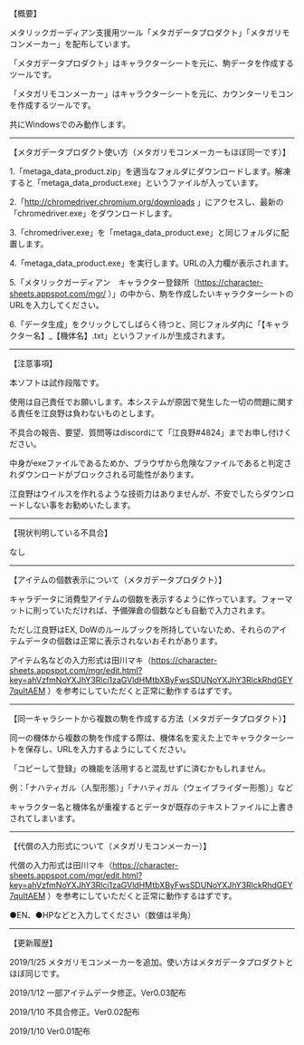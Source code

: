 【概要】

メタリックガーディアン支援用ツール「メタガデータプロダクト」「メタガリモコンメーカー」を配布しています。

「メタガデータプロダクト」はキャラクターシートを元に、駒データを作成するツールです。

「メタガリモコンメーカー」はキャラクターシートを元に、カウンターリモコンを作成するツールです。

共にWindowsでのみ動作します。

-------------------------------------------------------------------------------------------

【メタガデータプロダクト使い方（メタガリモコンメーカーもほぼ同一です）】

1.「metaga_data_product.zip」を適当なフォルダにダウンロードします。解凍すると「metaga_data_product.exe」というファイルが入っています。

2.「http://chromedriver.chromium.org/downloads 」にアクセスし、最新の「chromedriver.exe」をダウンロードします。

3.「chromedriver.exe」を「metaga_data_product.exe」と同じフォルダに配置します。

4.「metaga_data_product.exe」を実行します。URLの入力欄が表示されます。

5.「メタリックガーディアン　キャラクター登録所（https://character-sheets.appspot.com/mgr/ ）」の中から、駒を作成したいキャラクターシートのURLを入力してください。

6.「データ生成」をクリックしてしばらく待つと、同じフォルダ内に「【キャラクター名】_【機体名】.txt」というファイルが生成されます。

-------------------------------------------------------------------------------------------

【注意事項】

本ソフトは試作段階です。

使用は自己責任でお願いします。本システムが原因で発生した一切の問題に関する責任を江良野は負わないものとします。

不具合の報告、要望、質問等はdiscordにて「江良野#4824」までお申し付けください。

中身がexeファイルであるためか、ブラウザから危険なファイルであると判定されダウンロードがブロックされる可能性があります。

江良野はウイルスを作れるような技術力はありませんが、不安でしたらダウンロードしない事をお勧めいたします。

-------------------------------------------------------------------------------------------

【現状判明している不具合】

なし

-------------------------------------------------------------------------------------------

【アイテムの個数表示について（メタガデータプロダクト）】

キャラデータに消費型アイテムの個数を表示するように作っています。フォーマットに則っていただければ、予備弾倉の個数なども自動で入力されます。

ただし江良野はEX, DoWのルールブックを所持していないため、それらのアイテムデータの個数は正常に表示されないおそれがあります。

アイテム名などの入力形式は田川マキ（https://character-sheets.appspot.com/mgr/edit.html?key=ahVzfmNoYXJhY3Rlci1zaGVldHMtbXByFwsSDUNoYXJhY3RlckRhdGEY7quItAEM ）を参考にしていただくと正常に動作するはずです。

-------------------------------------------------------------------------------------------

【同一キャラシートから複数の駒を作成する方法（メタガデータプロダクト）】

同一の機体から複数の駒を作成する際は、機体名を変えた上でキャラクターシートを保存し、URLを入力するようにしてください。

「コピーして登録」の機能を活用すると混乱せずに済むかもしれません。

例：「ナハティガル（人型形態）」「ナハティガル（ウェイブライダー形態）」など

キャラクター名と機体名が重複するとデータが既存のテキストファイルに上書きされてしまいます。

-------------------------------------------------------------------------------------------

【代償の入力形式について（メタガリモコンメーカー）】

代償の入力形式は田川マキ（https://character-sheets.appspot.com/mgr/edit.html?key=ahVzfmNoYXJhY3Rlci1zaGVldHMtbXByFwsSDUNoYXJhY3RlckRhdGEY7quItAEM ）を参考にしていただくと正常に動作するはずです。

●EN、●HPなどと入力してください（数値は半角）

-------------------------------------------------------------------------------------------

【更新履歴】

2019/1/25 メタガリモコンメーカーを追加。使い方はメタガデータプロダクトとほぼ同じです。

2019/1/12 一部アイテムデータ修正。Ver0.03配布

2019/1/10 不具合修正。Ver0.02配布

2019/1/10 Ver0.01配布
